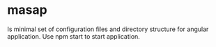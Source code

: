 # masap
Is minimal set of configuration files and directory structure for angular application.
Use npm start to start application.
